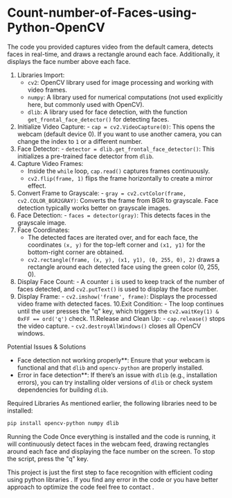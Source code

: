 # Count-number-of-Faces-using-Python-OpenCV
The code you provided captures video from the default camera, detects faces in real-time, and draws a rectangle around each face. Additionally, it displays the face number above each face.

1. Libraries Import:
   - `cv2`: OpenCV library used for image processing and working with video frames.
   - `numpy`: A library used for numerical computations (not used explicitly here, but commonly used with OpenCV).
   - `dlib`: A library used for face detection, with the function `get_frontal_face_detector()` for detecting faces.
2. Initialize Video Capture:   - `cap = cv2.VideoCapture(0)`: This opens the webcam (default device 0). If you want to use another camera, you can change the index to `1` or a different number.
3. Face Detector:   - `detector = dlib.get_frontal_face_detector()`: This initializes a pre-trained face detector from `dlib`.
4. Capture Video Frames:
   - Inside the `while` loop, `cap.read()` captures frames continuously.
   - `cv2.flip(frame, 1)` flips the frame horizontally to create a mirror effect.
5. Convert Frame to Grayscale:   - `gray = cv2.cvtColor(frame, cv2.COLOR_BGR2GRAY)`: Converts the frame from BGR to grayscale. Face detection typically works better on grayscale images.
6. Face Detection:   - `faces = detector(gray)`: This detects faces in the grayscale image.
7. Face Coordinates:
   - The detected faces are iterated over, and for each face, the coordinates `(x, y)` for the top-left corner and `(x1, y1)` for the bottom-right corner are obtained.
   - `cv2.rectangle(frame, (x, y), (x1, y1), (0, 255, 0), 2)` draws a rectangle around each detected face using the green color (0, 255, 0).
8. Display Face Count:   - A counter `i` is used to keep track of the number of faces detected, and `cv2.putText()` is used to display the face number.
9. Display Frame:   - `cv2.imshow('frame', frame)`: Displays the processed video frame with detected faces.
10.Exit Condition:    - The loop continues until the user presses the "q" key, which triggers the `cv2.waitKey(1) & 0xFF == ord('q')` check.
11.Release and Clean Up:    - `cap.release()` stops the video capture.    - `cv2.destroyAllWindows()` closes all OpenCV windows.
    
Potential Issues & Solutions
- Face detection not working properly**: Ensure that your webcam is functional and that `dlib` and `opencv-python` are properly installed.
- Error in face detection**: If there’s an issue with `dlib` (e.g., installation errors), you can try installing older versions of `dlib` or check system dependencies for building `dlib`.

Required Libraries
As mentioned earlier, the following libraries need to be installed:
```bash
pip install opencv-python numpy dlib
```
Running the Code
Once everything is installed and the code is running, it will continuously detect faces in the webcam feed, drawing rectangles around each face and displaying the face number on the screen. To stop the script, press the "q" key.

This project is just the first step to face recognition with efficient coding using python libraries . If you find  any error in the code  or you have better approach to optimize the code  feel free to contact .
